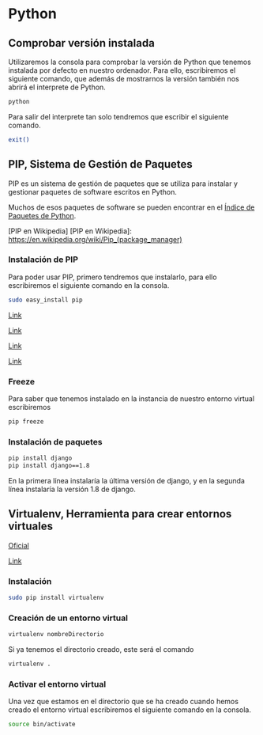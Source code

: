 # Python

## Comprobar versión instalada

Utilizaremos la consola para comprobar la versión de Python que tenemos instalada por defecto en nuestro ordenador. Para ello, escribiremos el siguiente comando, que además de mostrarnos la versión también nos abrirá el interprete de Python.

```bash
python
```

Para salir del interprete tan solo tendremos que escribir el siguiente comando.

```bash
exit()
```

## PIP, Sistema de Gestión de Paquetes

PIP es un sistema de gestión de paquetes que se utiliza para instalar y gestionar paquetes de software escritos en Python.

Muchos de esos paquetes de software se pueden encontrar en el [Índice de Paquetes de Python](https://pypi.python.org/pypi).


[PIP en Wikipedia]
[PIP en Wikipedia]: https://en.wikipedia.org/wiki/Pip_(package_manager)

### Instalación de PIP

Para poder usar PIP, primero tendremos que instalarlo, para ello escribiremos el siguiente comando en la consola.

```bash
sudo easy_install pip
```

[Link](https://lcaballero.wordpress.com/2013/03/14/instalacion-de-paquetes-python-con-setuptools-y-easyinstall/)

[Link](http://www.3engine.net/wp/2013/12/python-como-instalar-pip/)

[Link](https://wiki.python.org/moin/CheeseShopTutorial)

[Link](https://plone.org/countries/mx/instalacion-de-setuptools-y-easyinstall-para-python)

### Freeze

Para saber que tenemos instalado en la instancia de nuestro entorno virtual escribiremos

```bash
pip freeze
```

### Instalación de paquetes

```bash
pip install django
pip install django==1.8
```

En la primera línea instalaría la última versión de django, y en la segunda línea instalaría la versión 1.8 de django.


## Virtualenv, Herramienta para crear entornos virtuales

[Oficial](https://pypi.python.org/pypi/virtualenv/)

[Link](https://lcaballero.wordpress.com/2012/10/22/creacion-de-entornos-virtuales-python/)

### Instalación

```bash
sudo pip install virtualenv
```

### Creación de un entorno virtual

```bash
virtualenv nombreDirectorio
```

Si ya tenemos el directorio creado, este será el comando

```bash
virtualenv .
```

### Activar el entorno virtual

Una vez que estamos en el directorio que se ha creado cuando hemos creado el entorno virtual escribiremos el siguiente comando en la consola.

```bash
source bin/activate
```

